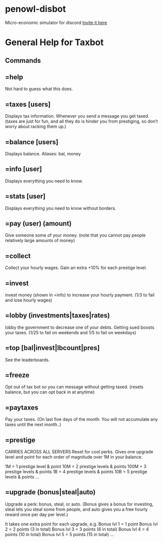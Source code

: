 # penowl-disbot
Micro-economic simulator for discord
[Invite it here](https://discordapp.com/oauth2/authorize?&client_id=407055083239505922&scope=bot)

# General Help for Taxbot
Commands
--------
=help
--------
Not hard to guess what this does.

=taxes [users]
--------
Displays tax information. Whenever you send a message you get taxed. (taxes are just for fun, and all they do is hinder you from prestiging, so don’t worry about racking them up.)

=balance [users]
--------
Displays balance. 
Aliases: bal, money

=info [user]
--------
Displays everything you need to know. 

=stats [user]
--------
Displays everything you need to know without borders.

=pay (user) (amount) 
--------
Give someone some of your money.
(note that you cannot pay people relatively large amounts of money)

=collect
--------
Collect your hourly wages.
Gain an extra +10% for each prestige level.

=invest
--------
invest money (shown in =info) to increase your hourly payment. (1/3 to fail and lose hourly wages)

=lobby (investments|taxes|rates)
--------
lobby the government to decrease one of your debts. Getting sued boosts your taxes.   (1/25 to fail on weekends and 1/5 to fail on weekdays)

=top [bal|invest|lbcount|pres]
--------
See the leaderboards.

=freeze
--------
Opt out of tax bot so you can message without getting taxed. (resets balance, but you can opt back in at anytime)

=paytaxes 
--------
Pay your taxes.
(On last five days of the month. You will not accumulate any taxes until the next month..)

=prestige
--------
CARRIES ACROSS ALL SERVERS
Reset for cool perks. Gives one upgrade level and point for each order of magnitude over 1M in your balance.

1M = 1 prestige level & point 
10M = 2 prestige levels & points 
100M = 3 prestige levels & points
1B = 4 prestige levels & points
10B = 5 prestige levels & points
... 

=upgrade (bonus|steal|auto)
--------
Upgrade a perk: bonus, steal, or auto. (Bonus gives a bonus for investing, steal lets you steal some from people, and auto gives you a free hourly reward once per day per level.) 

It takes one extra point for each upgrade, e.g.
Bonus lvl 1 = 1 point
Bonus lvl 2 = 2 points (3 in total)
Bonus lvl 3 = 3 points (6 in total)
Bonus lvl 4 = 4 points (10 in total)
Bonus lvl 5 = 5 points (15 in total)
...

